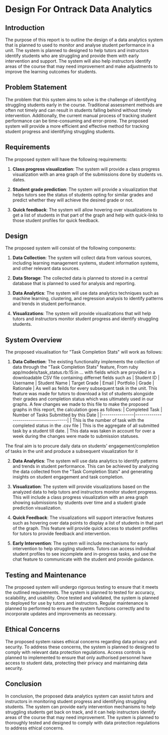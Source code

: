 # Design For Ontrack Data Analytics

## Introduction

The purpose of this report is to outline the design of a data analytics system that is planned to
used to monitor and analyse student performance in a unit. The system is planned to designed to help
tutors and instructors identify students who are struggling and provide them with early intervention
and support. The system will also help instructors identify areas of the course that may need
improvement and make adjustments to improve the learning outcomes for students.

## Problem Statement

The problem that this system aims to solve is the challenge of identifying struggling students early
in the course. Traditional assessment methods are often not timely and can result in students
falling behind without timely intervention. Additionally, the current manual process of tracking
student performance can be time-consuming and error-prone. The proposed system will provide a more
efficient and effective method for tracking student progress and identifying struggling students.

## Requirements

The proposed system will have the following requirements:

1. **Class progress visualization**: The system will provide a class progress visualization with an
   area graph of the submissions done by students vs. dates.

2. **Student grade prediction**: The system will provide a visualization that helps tutors see the
   status of students opting for similar grades and predict whether they will achieve the desired
   grade or not.

3. **Quick feedback**: The system will allow hovering over visualizations to get a list of students
   in that part of the graph and help with quick-links to those student profiles for quick feedback.

## Design

The proposed system will consist of the following components:

1. **Data Collection**: The system will collect data from various sources, including learning
   management systems, student information systems, and other relevant data sources.

2. **Data Storage**: The collected data is planned to stored in a central database that is planned
   to used for analysis and reporting.

3. **Data Analytics**: The system will use data analytics techniques such as machine learning,
   clustering, and regression analysis to identify patterns and trends in student performance.

4. **Visualizations**: The system will provide visualizations that will help tutors and instructors
   monitor student progress and identify struggling students.

## System Overview

The proposed visualisation for "Task Completion Stats" will work as follows:

1. **Data Collection**: The existing functionality implements the collection of data through the
   "Task Completion Stats" feature, From ruby app/models/task_status.rb:15:in ... with fields which
   are provided in a downloadable CSV file containing differnet fields such as | Student ID |
   Username | Student Name | Target Grade | Email | Portfolio | Grade | Rationale | As well as
   feilds for every subsequent task in the unit. This feature was made for tutors to download a list
   of students alongside their grades and completion status which was ultimately used in our graphs.
   A few changes we made to this file to make the proposed graphs in this report, the calculation
   goes as follows: | Completed Task | Number of Tasks Submitted by this Date |
   |----------------|----------------------------------------| | This is the number of task with the
   completed status in the .csv file | This is the aggregate of all submitted task by a student till
   date. | This data was taken in account for over a week during the changes were made to submission
   statuses.

The final aim is to procure daily data on students' engagement/completion of tasks in the unit and
produce a subsequent visualization for it

2. **Data Analytics**: The system will use data analytics to identify patterns and trends in student
   performance. This can be achieved by analyzing the data collected from the "Task Completion
   Stats" and generating insights on student engagement and task completion.

3. **Visualization**: The system will provide visualizations based on the analyzed data to help
   tutors and instructors monitor student progress. This will include a class progress visualization
   with an area graph showing submissions by students over time and a student grade prediction
   visualization.

4. **Quick Feedback**: The visualizations will support interactive features such as hovering over
   data points to display a list of students in that part of the graph. This feature will provide
   quick access to student profiles for tutors to provide feedback and intervention.

5. **Early Intervention**: The system will include mechanisms for early intervention to help
   struggling students. Tutors can access individual student profiles to see incomplete and
   in-progress tasks, and use the chat feature to communicate with the student and provide guidance.

## Testing and Maintenance

The proposed system will undergo rigorous testing to ensure that it meets the outlined requirements.
The system is planned to tested for accuracy, scalability, and usability. Once tested and validated,
the system is planned to deployed for use by tutors and instructors. Regular maintenance is planned
to performed to ensure the system functions correctly and to incorporate updates and improvements as
necessary.

## Ethical Concerns

The proposed system raises ethical concerns regarding data privacy and security. To address these
concerns, the system is planned to designed to comply with relevant data protection regulations.
Access controls is planned to implemented to ensure that only authorised personnel have access to
student data, protecting their privacy and maintaining data security.

## Conclusion

In conclusion, the proposed data analytics system can assist tutors and instructors in monitoring
student progress and identifying struggling students. The system can provide early intervention
mechanisms to help struggling students get back on track, and it can help instructors identify areas
of the course that may need improvement. The system is planned to thoroughly tested and designed to
comply with data protection regulations to address ethical concerns.
